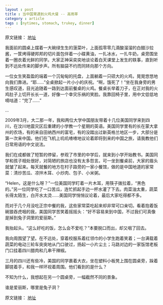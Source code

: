 ```yaml
---
layout : post
title : 当中国胃遇到火鸡大餐 -- 高雨莘
category : article
tags : [nytimes, stomach, trukey, dinner]
---
```


原文链接： [地址](http://cn.nytimes.com/article/education/2012/11/24/cc24highschool/)

我面前的圆桌上摆着一大碗绿生生的菠菜叶，上面孤零零几滴酸溜溜的白醋沙拉酱，一筐烤得硬邦邦的切片面包伴着一小碟黄油，一扎冰水，一扎牛奶，桌旁围坐着一圈衣着光鲜的同学。大家正神采奕奕地谈论着白天课堂上发生的轶事，直到听到不远处传来的脚步声。所有脑袋不约而同转向那个方向。

一位女生笑盈盈的端着一个沉甸甸的托盘，上面躺着一只硕大的火鸡，晃晃悠悠地向我们靠进。“耶……”全桌掀起一片小小的庆祝。“啊，饿死了！”坐在我身旁的男生感叹道，目光追随着一路到达面前餐桌的火鸡。餐桌长举着刀子，在正对我的火鸡肚子上切开长长一道，好像一个幸灾乐祸的笑脸。我靠回椅子里，用中文低低地嘀咕道：“完了……”

…

2009年3月，大二那一年，我和两位大学中国朋友带着十几位美国同学来到四川，在汶川地震灾区后重建的小学教一个星期的英语。美国同学里有的长在蒙大拿州的农场，有的来自田纳西州的富宅，有的没踏出过新英格兰地区一步，大部分是第一次来中国。他们在飞机上叽叽喳喳地议论着即将到来的中国之旅，请我教他们日常用语的中文说法。

我们在成都做了短暂的停留，参观了市里的中学后，就来到小学开始教书。美国同学和孩子相处很好，对简陋的旅店也没有太多怨言。可一坐到餐桌前，大家的眉头就皱了起来。每天就餐的地方在村子路旁的一家小餐馆，做的是中国地道的家常菜：清炒苦瓜、凉拌木耳、小炒肉、包子、小米粥。

“Helen，这是什么呀？”一位美国同学盯着一片木耳，用筷子拨拉着，“黑色的。”另一位同学吃了一口苦瓜，连忙抓起手边一杯水灌了下去。肉菜油太重，蔬菜长得太陌生，白开水太烫……美国同学悄悄议论着，最后大家吃得都不多。

而对于几个月没吃正宗中餐的我，这些家常菜吃起来却非常可口亲切。看着抱着饭碗狼吞虎咽的我，美国同学苦笑着摇摇头：“好不容易来到中国，不过我们可真像是掉到兔子洞里的爱丽斯。”

我抬起头。“这么好吃的饭，怎么会不爱吃？”本要脱口而出，却又咽了回去。

我向周围望了望。在不远处，穿着校服系着红领巾的小学生跑着笑着；一台满载着蔬菜的电动三轮车突突地从门口驶过，扬起一小片尘土；马路对边的一家饭馆老板门口挂着四川腊肉和几串干辣椒。

三月的四川还有些冷，美国的同学裹着大衣，坐在塑料小板凳上围在圆桌旁，跺着脚搓着手，和我一样环视着周围。他们看到的是什么？

不知为什么，我想起在另一个圆桌旁，一幅截然不同的景象。

谁是爱丽斯，哪里是兔子洞？

原文链接： [地址](http://cn.nytimes.com/article/education/2012/11/24/cc24highschool/)